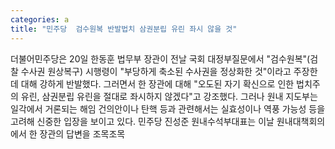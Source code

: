 ```yaml
---
categories: a
title: "민주당  검수원복 반발법치 삼권분립 유린 좌시 않을 것"
---
```

더불어민주당은 20일 한동훈 법무부 장관이 전날 국회 대정부질문에서 "검수원복"(검찰 수사권 원상복구) 시행령이 "부당하게 축소된 수사권을 정상화한 것"이라고 주장한 데 대해 강하게 반발했다. 그러면서 한 장관에 대해 "오도된 자기 확신으로 인한 법치주의 유린, 삼권분립 유린을 절대로 좌시하지 않겠다"고 강조했다. 그러나 원내 지도부는 일각에서 거론되는 해임 건의안이나 탄핵 등과 관련해서는 실효성이나 역풍 가능성 등을 고려해 신중한 입장을 보이고 있다. 민주당 진성준 원내수석부대표는 이날 원내대책회의에서 한 장관의 답변을 조목조목